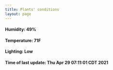```yaml
---
title: Plants' conditions
layout: page
---
```



#### Humidity: 49%
#### Temperature: 71F
#### Lighting: Low
#### Time of last update: Thu Apr 29 07:11:01 CDT 2021
